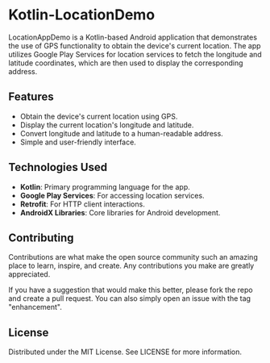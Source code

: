 # Kotlin-LocationDemo

LocationAppDemo is a Kotlin-based Android application that demonstrates the use of GPS functionality to obtain the device's current location. 
The app utilizes Google Play Services for location services to fetch the longitude and latitude coordinates, which are then used to display the corresponding address.

## Features

- Obtain the device's current location using GPS.
- Display the current location's longitude and latitude.
- Convert longitude and latitude to a human-readable address.
- Simple and user-friendly interface.

## Technologies Used

- **Kotlin**: Primary programming language for the app.
- **Google Play Services**: For accessing location services.
- **Retrofit**: For HTTP client interactions.
- **AndroidX Libraries**: Core libraries for Android development.

## Contributing
Contributions are what make the open source community such an amazing place to learn, inspire, and create. Any contributions you make are greatly appreciated.

If you have a suggestion that would make this better, please fork the repo and create a pull request. You can also simply open an issue with the tag "enhancement".

## License
Distributed under the MIT License. See LICENSE for more information.
